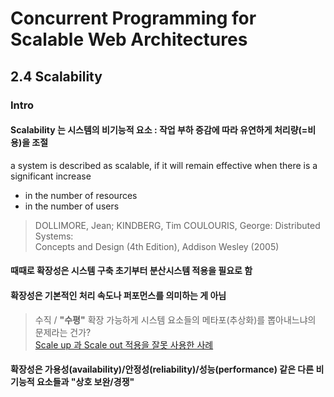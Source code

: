 # Concurrent Programming for Scalable Web Architectures  

## 2.4 Scalability  

### Intro  
#### Scalability 는 시스템의 비기능적 요소 : 작업 부하 증감에 따라 유연하게 처리량(=비용)을 조절  
a system is described as scalable, if it will remain effective when there is a significant increase
* in the number of resources  
* in the number of users  
> DOLLIMORE, Jean; KINDBERG, Tim COULOURIS, George: Distributed Systems:  
> Concepts and Design (4th Edition), Addison Wesley (2005)  

#### 때때로 확장성은 시스템 구축 초기부터 분산시스템 적용을 필요로 함  

#### 확장성은 기본적인 처리 속도나 퍼포먼스를 의미하는 게 아님  
> 수직 / **"수평"** 확장 가능하게 시스템 요소들의 메타포(추상화)를 뽑아내느냐의 문제라는 건가?  
> [Scale up 과 Scale out 적용을 잘못 사용한 사례](https://idchowto.com/?p=29915)  

#### 확장성은 가용성(availability)/안정성(reliability)/성능(performance) 같은 다른 비기능적 요소들과 "상호 보완/경쟁"  

